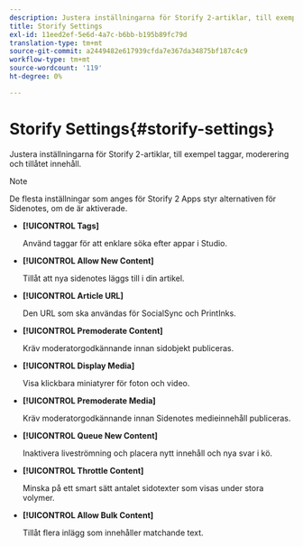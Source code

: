 ```yaml
---
description: Justera inställningarna för Storify 2-artiklar, till exempel taggar, moderering och tillåtet innehåll.
title: Storify Settings
exl-id: 11eed2ef-5e6d-4a7c-b6bb-b195b89fc79d
translation-type: tm+mt
source-git-commit: a2449482e617939cfda7e367da34875bf187c4c9
workflow-type: tm+mt
source-wordcount: '119'
ht-degree: 0%

---
```


# Storify Settings{#storify-settings}

Justera inställningarna för Storify 2-artiklar, till exempel taggar, moderering och tillåtet innehåll.

>[!NOTE]
>
>De flesta inställningar som anges för Storify 2 Apps styr alternativen för Sidenotes, om de är aktiverade.

* **[!UICONTROL Tags]**

   Använd taggar för att enklare söka efter appar i Studio.

* **[!UICONTROL Allow New Content]**

   Tillåt att nya sidenotes läggs till i din artikel.

* **[!UICONTROL Article URL]**

   Den URL som ska användas för SocialSync och PrintInks.

* **[!UICONTROL Premoderate Content]**

   Kräv moderatorgodkännande innan sidobjekt publiceras.

* **[!UICONTROL Display Media]**

   Visa klickbara miniatyrer för foton och video.

* **[!UICONTROL Premoderate Media]**

   Kräv moderatorgodkännande innan Sidenotes medieinnehåll publiceras.

* **[!UICONTROL Queue New Content]**

   Inaktivera liveströmning och placera nytt innehåll och nya svar i kö.

* **[!UICONTROL Throttle Content]**

   Minska på ett smart sätt antalet sidotexter som visas under stora volymer.

* **[!UICONTROL Allow Bulk Content]**

   Tillåt flera inlägg som innehåller matchande text.
